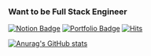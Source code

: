 ### Want to be Full Stack Engineer



[![Notion Badge](https://img.shields.io/badge/Notion-black?style=flat-square&logo=Notion&logoColor=white&link=https://www.notion.so/bepyan/GET-START-de49308c21884e8a8037829b0c156931)](https://www.notion.so/bepyan/GET-START-de49308c21884e8a8037829b0c156931)
[![Portfolio Badge](https://img.shields.io/badge/-Portfolio-262729?style=flat-square&link=http://bepyan.github.io/portfolio)](http://bepyan.github.io/portfolio)
[![Hits](https://hits.seeyoufarm.com/api/count/incr/badge.svg?url=https%3A%2F%2Fgithub.com%2Fbepyan&count_bg=%233D9CC8&title_bg=%23555555&icon=&icon_color=%23E7E7E7&title=hits&edge_flat=false)](https://hits.seeyoufarm.com)

[![Anurag's GitHub stats](https://github-readme-stats.vercel.app/api?username=bepyan)](https://github.com/anuraghazra/github-readme-stats)
